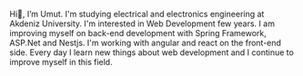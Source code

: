  Hi👋, I’m Umut. I'm studying electrical and electronics engineering at Akdeniz University. I'm interested in Web Development few years.
I am improving myself on back-end development with Spring Framework, ASP.Net and Nestjs.
I'm working with angular and react on the front-end side.
Every day I learn new things about web development and I continue to improve myself in this field.

